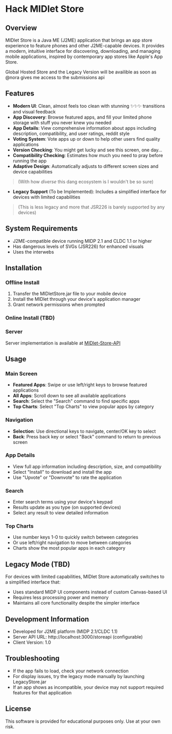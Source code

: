 # Hack MIDlet Store

## Overview
MIDlet Store is a Java ME (J2ME) application that brings an app store experience to feature phones and other J2ME-capable devices. It provides a modern, intuitive interface for discovering, downloading, and managing mobile applications, inspired by contemporary app stores like Apple's App Store.

Global Hosted Store and the Legacy Version will be availible as soon as @nora gives me access to the submissions api

## Features
- **Modern UI**: Clean, almost feels too clean with stunning ✨✨✨ transitions and visual feedback
- **App Discovery**: Browse featured apps, and fill your limited phone storage with stuff you never knew you needed
- **App Details**: View comprehensive information about apps including description, compatibility, and user ratings, reddit style
- **Voting System**: Vote apps up or down to help other users find quality applications
- **Version Checking**: You might get lucky and see this screen, one day...
- **Compatibility Checking**: Estimates how much you need to pray before running the app
- **Adaptive Design**: Automatically adjusts to different screen sizes and device capabilities 
> (With how *diverse* this dang ecosystem is I wouldn't be so sure)
- **Legacy Support** (To be Implemented): Includes a simplified interface for devices with limited capabilities 
> (This is less legacy and more that JSR226 is barely supported by any devices)

## System Requirements
- J2ME-compatible device running MIDP 2.1 and CLDC 1.1 or higher
- Has dangerous levels of SVGs (JSR226) for enhanced visuals
- Uses the interwebs

## Installation
### Offline Install
1. Transfer the MIDletStore.jar file to your mobile device
2. Install the MIDlet through your device's application manager
3. Grant network permissions when prompted

### Online Install (TBD)

### Server
Server implementation is available at [MIDlet-Store-API](https://github.com/Subhi-Dev/MIDlet-Store-API)
## Usage
### Main Screen
- **Featured Apps**: Swipe or use left/right keys to browse featured applications
- **All Apps**: Scroll down to see all available applications
- **Search**: Select the "Search" command to find specific apps
- **Top Charts**: Select "Top Charts" to view popular apps by category

### Navigation
- **Selection**: Use directional keys to navigate, center/OK key to select
- **Back**: Press back key or select "Back" command to return to previous screen

### App Details
- View full app information including description, size, and compatibility
- Select "Install" to download and install the app
- Use "Upvote" or "Downvote" to rate the application

### Search
- Enter search terms using your device's keypad
- Results update as you type (on supported devices)
- Select any result to view detailed information

### Top Charts
- Use number keys 1-0 to quickly switch between categories
- Or use left/right navigation to move between categories
- Charts show the most popular apps in each category

## Legacy Mode (TBD)
For devices with limited capabilities, MIDlet Store automatically switches to a simplified interface that:
- Uses standard MIDP UI components instead of custom Canvas-based UI
- Requires less processing power and memory
- Maintains all core functionality despite the simpler interface

## Development Information
- Developed for J2ME platform (MIDP 2.1/CLDC 1.1)
- Server API URL: http://localhost:3000/storeapi (configurable)
- Client Version: 1.0

## Troubleshooting
- If the app fails to load, check your network connection
- For display issues, try the legacy mode manually by launching LegacyStore.jar
- If an app shows as incompatible, your device may not support required features for that application

## License
This software is provided for educational purposes only. Use at your own risk.
